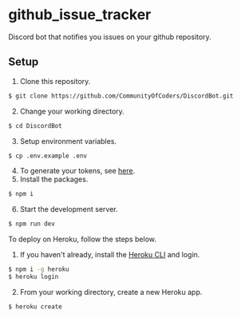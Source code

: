 # github_issue_tracker
Discord bot that notifies you issues on your github repository.

## Setup

1. Clone this repository.
```bash
$ git clone https://github.com/CommunityOfCoders/DiscordBot.git
```
2. Change your working directory.
```bash
$ cd DiscordBot
```
3. Setup environment variables.
```bash
$ cp .env.example .env
```
4. To generate your tokens, see [here](./tokens.md).
5. Install the packages.
```bash
$ npm i
```
6. Start the development server.
```bash
$ npm run dev
```

To deploy on Heroku, follow the steps below.
1. If you haven't already, install the [Heroku CLI](https://devcenter.heroku.com/articles/heroku-cli) and login.
```bash
$ npm i -g heroku
$ heroku login
```

2. From your working directory, create a new Heroku app.
```bash
$ heroku create
```
